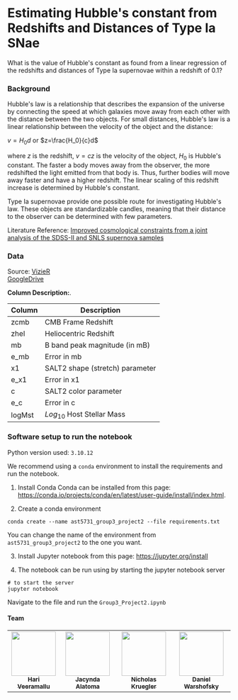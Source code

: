 # Estimating Hubble's constant from Redshifts and Distances of Type Ia SNae

What is the value of Hubble's constant as found from a linear regression of the redshifts and distances of Type Ia supernovae within a redshift of 0.1?

### Background  

Hubble's law is a relationship that describes the expansion of the universe by connecting the speed at which galaxies move away from each other with the distance between the two objects. For small distances, Hubble's law is a linear relationship between the velocity of the object and the distance:

$v=H_0 d$ or $z=\frac{H_0}{c}d$

where $z$ is the redshift, $v=cz$ is the velocity of the object, $H_0$ is Hubble's constant. The faster a body moves away from the observer, the more redshifted the light emitted from that body is. Thus, further bodies will move away faster and have a higher redshift. The linear scaling of this redshift increase is determined by Hubble's constant.

Type Ia supernovae provide one possible route for investigating Hubble's law. These objects are standardizable candles, meaning that their distance to the observer can be determined with few parameters.

Literature Reference: [Improved cosmological constraints from a joint analysis of the SDSS-II and SNLS supernova samples](https://www.aanda.org/articles/aa/pdf/2014/08/aa23413-14.pdf)

### Data

Source: 
[VizieR](https://vizier.cds.unistra.fr/viz-bin/VizieR-3?-source=J/A%2bA/568/A22/tablef3)   
[GoogleDrive](https://drive.google.com/file/d/1v6LSAKvkuEjahtOWDNq3riBMLkD7rZD0/view)

**Column Description:**.

| Column  | Description                 |
| ------- | --------------------------- |
| zcmb    | CMB Frame Redshift          |
| zhel    | Heliocentric Redshift       |
| mb      | B band peak magnitude (in mB)|
| e_mb    | Error in mb                 |
| x1      | SALT2 shape (stretch) parameter |
| e_x1    | Error in x1                 |
| c       | SALT2 color parameter       |
| e_c     | Error in c                  |
| logMst  | $Log_{10}$ Host Stellar Mass|  


### Software setup to run the notebook

Python version used: `3.10.12`  

We recommend using a `conda` environment to install the requirements and run the notebook.  

1. Install Conda
Conda can be installed from this page: https://conda.io/projects/conda/en/latest/user-guide/install/index.html.  

2. Create a conda environment
```
conda create --name ast5731_group3_project2 --file requirements.txt
```
You can change the name of the environment from `ast5731_group3_project2` to the one you want.

3. Install Jupyter notebook from this page: https://jupyter.org/install  

4. The notebook can be run using by starting the jupyter notebook server

```
# to start the server
jupyter notebook
```

Navigate to the file and run the `Group3_Project2.ipynb`

#### Team

<table>
  <tr>
    <td align="center"><a href="https://github.com/Raghuram-Veeramallu"><img src="https://avatars.githubusercontent.com/u/26851915?v=4" width="100px;" alt=""/><br /><sub><b>Hari Veeramallu</b></sub></a></td>
    <td align="center"><a href="https://github.com/jalatoma"><img src="https://avatars.githubusercontent.com/u/106641757?v=4" width="100px;" alt=""/><br /><sub><b>Jacynda Alatoma</b></sub></a></td>
    <td align="center"><a href="https://github.com/nkruegler"><img src="https://avatars.githubusercontent.com/u/144250047?v=4" width="100px;" alt=""/><br /><sub><b>Nicholas Kruegler</b></sub></a></td>
    <td align="center"><a href="https://github.com/DanielWarshofsky"><img src="https://avatars.githubusercontent.com/u/70673647?v=4" width="100px;" alt=""/><br /><sub><b>Daniel Warshofsky</b></sub></a></td>
  </tr>
</table>
